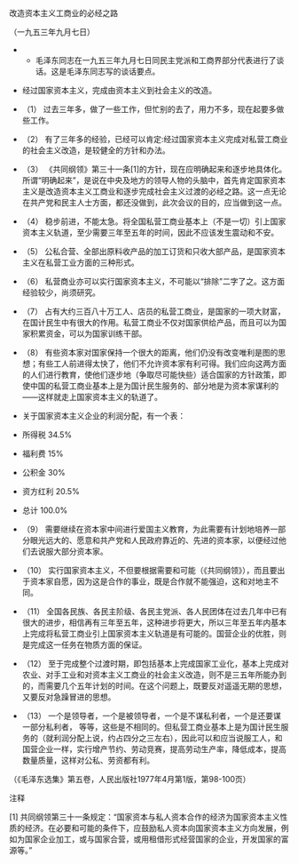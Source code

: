 改造资本主义工商业的必经之路

（一九五三年九月七日）


- * 毛泽东同志在一九五三年九月七日同民主党派和工商界部分代表进行了谈话。这是毛泽东同志写的谈话要点。


- 经过国家资本主义，完成由资本主义到社会主义的改造。
- （1） 过去三年多，做了一些工作，但忙别的去了，用力不多，现在起要多做些工作。
- （2） 有了三年多的经验，已经可以肯定:经过国家资本主义完成对私营工商业的社会主义改造，是较健全的方针和办法。
- （3） 《共同纲领》第三十一条[1]的方针，现在应明确起来和逐步地具体化。所谓“明确起来”，是说在中央及地方的领导人物的头脑中，首先肯定国家资本主义是改造资本主义工商业和逐步完成社会主义过渡的必经之路。这一点无论在共产党和民主人士方面，都还没做到，此次会议的目的，应当做到这一点。
- （4） 稳步前进，不能太急。将全国私营工商业基本上（不是一切）引上国家资本主义轨道，至少需要三年至五年的时间，因此不应该发生震动和不安。
- （5） 公私合营、全部出原料收产品的加工订货和只收大部产品，是国家资本主义在私营工业方面的三种形式。
- （6） 私营商业亦可以实行国家资本主义，不可能以“排除”二字了之。这方面经验较少，尚须研究。
- （7） 占有大约三百八十万工人、店员的私营工商业，是国家的一项大财富，在国计民生中有很大的作用。私营工商业不仅对国家供给产品，而且可以为国家积累资金，可以为国家训练干部。
- （8） 有些资本家对国家保持一个很大的距离，他们仍没有改变唯利是图的思想；有些工人前进得太快了，他们不允许资本家有利可得。我们应向这两方面的人们进行教育，使他们逐步地（争取尽可能快些）适合国家的方针政策，即使中国的私营工商业基本上是为国计民生服务的、部分地是为资本家谋利的——这样就走上国家资本主义的轨道了。
- 关于国家资本主义企业的利润分配，有一个表：

- 所得税 34.5%
- 福利费 15%
- 公积金 30%
- 资方红利 20.5%
- 总计 100.0%

- （9） 需要继续在资本家中间进行爱国主义教育，为此需要有计划地培养一部分眼光远大的、愿意和共产党和人民政府靠近的、先进的资本家，以便经过他们去说服大部分资本家。
- （10） 实行国家资本主义，不但要根据需要和可能（《共同纲领》），而且要出于资本家自愿，因为这是合作的事业，既是合作就不能强迫，这和对地主不同。
- （11） 全国各民族、各民主阶级、各民主党派、各人民团体在过去几年中已有很大的进步，相信再有三年至五年，这种进步将更大，所以三年至五年内基本上完成将私营工商业引上国家资本主义轨道是有可能的。国营企业的优胜，则是完成这一任务在物质方面的保证。
- （12） 至于完成整个过渡时期，即包括基本上完成国家工业化，基本上完成对农业、对手工业和对资本主义工商业的社会主义改造，则不是三五年所能办到的，而需要几个五年计划的时间。在这个问题上，既要反对遥遥无期的思想，又要反对急躁冒进的思想。
- （13） 一个是领导者，一个是被领导者，一个是不谋私利者，一个是还要谋一部分私利者， 等等，这些是不相同的。但私营工商业基本上是为国计民生服务的（就利润分配上说，约占四分之三左右），因此可以和应当说服工人，和国营企业一样，实行增产节约、劳动竞赛，提高劳动生产率，降低成本，提高数量质量，这样对公私、劳资都有利。


（《毛泽东选集》第五卷，人民出版社1977年4月第1版，第98-100页）


注释

[1] 共同纲领第三十一条规定：“国家资本与私人资本合作的经济为国家资本主义性质的经济。在必要和可能的条件下，应鼓励私人资本向国家资本主义方向发展，例如为国家企业加工，或与国家合营，或用租借形式经营国家的企业，开发国家的富源等。”
